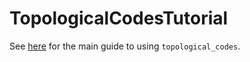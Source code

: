 # TopologicalCodesTutorial

See [here](main-resentation.ipynb) for the main guide to using `topological_codes`.